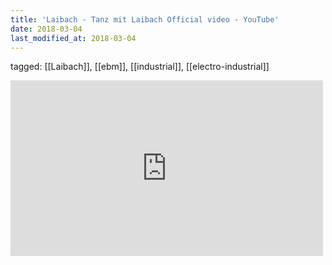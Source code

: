```yaml
---
title: 'Laibach - Tanz mit Laibach Official video - YouTube'
date: 2018-03-04
last_modified_at: 2018-03-04
---
```

tagged: [[Laibach]], [[ebm]], [[industrial]], [[electro-industrial]]
<iframe allow="accelerometer; autoplay; clipboard-write; encrypted-media; gyroscope; picture-in-picture" allowfullscreen="" frameborder="0" height="281" id="youtube_iframe" src="https://www.youtube.com/embed/Glu9wA4HjE0?feature=oembed&amp;enablejsapi=1&amp;origin=https://safe.txmblr.com&amp;wmode=opaque" width="500"></iframe>
